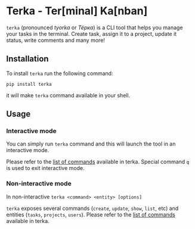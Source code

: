 # Terka - Ter[minal] Ka[nban]

`terka` (pronounced *tyorka* or *Тёрка*) is a CLI tool that helps you manage your tasks
in the terminal. Create task, assign it to a project, update it status, write
comments and many more!

## Installation

To install `terka` run the following command:

`pip install terka`

it will make `terka` command available in your shell.

## Usage

### Interactive mode

You can simply run `terka` command and this will launch the tool in an interactive
mode.

Please refer to the [list of commands](docs/command_examples.md) available in terka.
Special command `q` is used to exit interactive mode.

### Non-interactive mode

In non-interactive
`terka <command> <entity> [options]`

`terka` exposes several commands (`create`, `update`, `show`, `list`, etc) and entities (`tasks`, `projects`, `users`).
Please refer to the [list of commands](docs/command_examples.md) available in terka.
